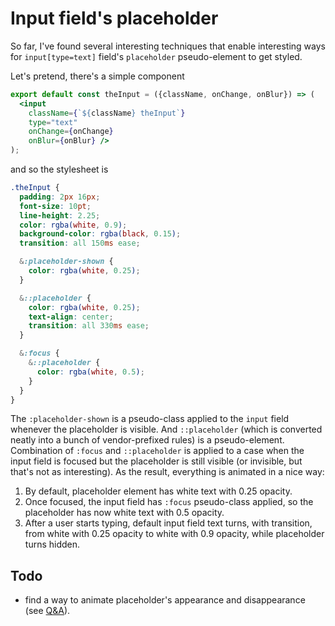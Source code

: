# Input field's placeholder

So far, I've found several interesting techniques that enable
interesting ways for `input[type=text]` field's `placeholder`
pseudo-element to get styled.

Let's pretend, there's a simple component

```jsx
export default const theInput = ({className, onChange, onBlur}) => (
  <input
    className={`${className} theInput`}
    type="text"
    onChange={onChange}
    onBlur={onBlur} />
);
```

and so the stylesheet is

```scss
.theInput {
  padding: 2px 16px;
  font-size: 10pt;
  line-height: 2.25;
  color: rgba(white, 0.9);
  background-color: rgba(black, 0.15);
  transition: all 150ms ease;

  &:placeholder-shown {
    color: rgba(white, 0.25);
  }

  &::placeholder {
    color: rgba(white, 0.25);
    text-align: center;
    transition: all 330ms ease;
  }

  &:focus {
    &::placeholder {
      color: rgba(white, 0.5);
    }
  }
}
```

The `:placeholder-shown` is a pseudo-class applied to the `input`
field whenever the placeholder is visible. And `::placeholder`
(which is converted neatly into a bunch of vendor-prefixed rules)
is a pseudo-element. Combination of `:focus` and `::placeholder`
is applied to a case when the input field is focused but the
placeholder is still visible (or invisible, but that's not as
interesting). As the result, everything is animated in a nice
way:

1. By default, placeholder element has white text with 0.25
   opacity.
2. Once focused, the input field has `:focus` pseudo-class
   applied, so the placeholder has now white text with 0.5
   opacity.
3. After a user starts typing, default input field text turns,
   with transition, from white with 0.25 opacity to white with
   0.9 opacity, while placeholder turns hidden.

## Todo

- find a way to animate placeholder's appearance and
  disappearance (see
  [Q&A](http://stackoverflow.com/q/37617300/1287643)).
